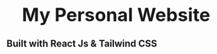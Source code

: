 **<h1 align="center">My Personal Website</h1>**
-----------------------------------------------
## Built with React Js & Tailwind CSS